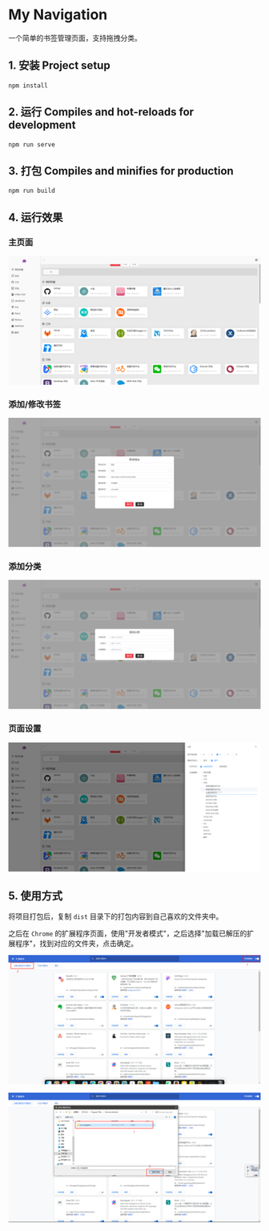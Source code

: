 # My Navigation

一个简单的书签管理页面，支持拖拽分类。

## 1. 安装 Project setup
```
npm install
```

## 2. 运行 Compiles and hot-reloads for development
```
npm run serve
```

## 3. 打包 Compiles and minifies for production
```
npm run build
```

## 4. 运行效果

### 主页面

![image-20210121213749110](README/static/image-20210121213749110.png)

### 添加/修改书签

![image-20210121213906891](README/static/image-20210121213906891.png)

### 添加分类

![image-20210121213931893](README/static/image-20210121213931893.png)

### 页面设置

![image-20210121213957475](README/static/image-20210121213957475.png)

## 5. 使用方式

将项目打包后，复制 `dist` 目录下的打包内容到自己喜欢的文件夹中。

之后在 `Chrome` 的扩展程序页面，使用"开发者模式"，之后选择"加载已解压的扩展程序"，找到对应的文件夹，点击确定。

![image-20210121214330369](README/static/image-20210121214330369.png)

![image-20210121214412671](README/static/image-20210121214412671.png)